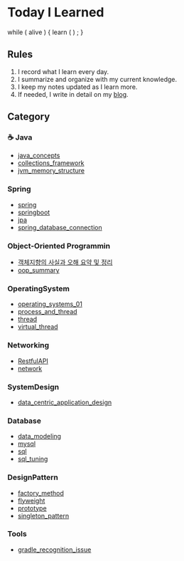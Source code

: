 # Today I Learned

while ( alive ) { learn ( ) ; }

## Rules
1. I record what I learn every day.
2. I summarize and organize with my current knowledge.
3. I keep my notes updated as I learn more.
4. If needed, I write in detail on my [blog](https://[yourbloglink](https://velog.io/@letsmake/posts).com).

## Category

### ☕ Java
- [java_concepts](./Java/java_concepts.md.md)
- [collections_framework](./Java/java_collections_framework.md)
- [jvm_memory_structure](./Java/jvm_memory_structure.md)

### Spring
- [spring](./Spring/spring.md)
- [springboot](./Spring/springboot.md)
- [jpa](./Spring/jpa.md)
- [spring_database_connection](./Spring/spring_database_connection.md)

### Object-Oriented Programmin
- [객체지향의 사실과 오해 요약 및 정리](./Oop/oop_introduction_with_misunderstandings_and_realities.md.md)
- [oop_summary](./Oop/oop_summary.md.md)

### OperatingSystem
- [operating_systems_01](./OperatingSystem/operating_systems_01.md)
- [process_and_thread](./OperatingSystem/process_and_thread.md)
- [thread](./OperatingSystem/thread.md)
- [virtual_thread](./OperatingSystem/virtual_thread.md)

### Networking
- [RestfulAPI](./Networking/HTTP/RestfulAPI.md)
- [network](./Networking/network.md)

### SystemDesign
- [data_centric_application_design](./SystemDesign/data_centric_application_design.md)

### Database
- [data_modeling](./Database/data_modeling.md)
- [mysql](./Database/mysql.md)
- [sql](./Database/sql.md)
- [sql_tuning](./Database/sql_tuning.md)

### DesignPattern
- [factory_method](./DesignPattern/factory_method.md)
- [flyweight](./DesignPattern/flyweight.md)
- [prototype](./DesignPattern/prototype.md)
- [singleton_pattern](./DesignPattern/singleton_pattern.md)

### Tools
- [gradle_recognition_issue](./Tools/gradle_recognition_issue.md)
